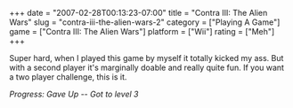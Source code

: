 +++
date = "2007-02-28T00:13:23-07:00"
title = "Contra III: The Alien Wars"
slug = "contra-iii-the-alien-wars-2"
category = ["Playing A Game"]
game = ["Contra III: The Alien Wars"]
platform = ["Wii"]
rating = ["Meh"]
+++

Super hard, when I played this game by myself it totally kicked my ass.  But with a second player it's marginally doable and really quite fun.  If you want a two player challenge, this is it.

<i>Progress: Gave Up -- Got to level 3</i>